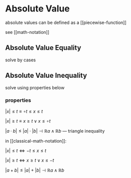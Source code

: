 # Absolute Value

absolute values can be defined as a [[piecewise-function]]

see [[math-notation]]

## Absolute Value Equality

solve by cases

## Absolute Value Inequality

solve using properties below

### properties

$|x| \le t \equiv \circ t \le x \le t$

$|x| \ge t \equiv x \ge t \lor x \le \circ t$

$|a \cdot b| \le |a| \cdot |b| \dashv \mathbb R a \land \mathbb R b$ &mdash; triangle inequality

in [[classical-math-notation]]:

$|x| \le t \Leftrightarrow -t \le x \le t$

$|x| \ge t \Leftrightarrow x \ge t \lor x \le -t$

$|a + b| \le |a| + |b| \dashv \mathbb R a \land \mathbb R b$
